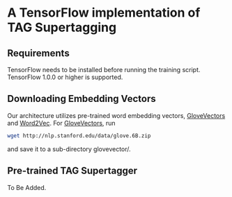 # A TensorFlow implementation of TAG Supertagging 

## Requirements

TensorFlow needs to be installed before running the training script.
TensorFlow 1.0.0 or higher is supported. 
## Downloading Embedding Vectors

Our architecture utilizes pre-trained word embedding vectors, [GloveVectors](http://nlp.stanford.edu/projects/glove/) and [Word2Vec](https://code.google.com/archive/p/word2vec/). For [GloveVectors](http://nlp.stanford.edu/projects/glove/), run
```bash
wget http://nlp.stanford.edu/data/glove.6B.zip 
```
and save it to a sub-directory glovevector/. 


## Pre-trained TAG Supertagger

To Be Added.

<!--  We provide a pre-trained supertagger. First, download the [pre-trained supertagger](https://drive.google.com/drive/folders/0B2DPH65KzVP7aC1FRWNjRXFLT28?usp=sharing). Place all of the files into, for example, `pretrained/ptb_wsj/`. If you want to run the supertagger on your own corpus, place a tokenized file with one sentence per line, in say, `data/sents/your_corpus.txt`. Then run the following command.
You first need to perform POS tagging on the corpus, using for example the Stanford Core NLP. Place your one sentence per line POS tag data in `data/pos_data/your_pos.txt`. We also provide pre-traned POS tagger. Finally run the following command:

```bash
python tf_lstm_main.py test --model pretrained/ptb_wsj/epoch18_accuracy0.89657 --pos data/pos_data/your_pos.txt --save_tags
```
where the last option saves 1-best stags in a 1best_stags.txt.
If you have gold stag data, you can compute accuracy by adding the option of `--get_accuracy` and `--tag PATH_TO_GOLD_STAGS`.

## Training the Vanilla Network

In order to train the network, execute
```bash
python tf_pos_lstm_main.py train 
```

You can see documentation on each of the training configurations by running
```bash
python tf_pos_lstm_main.py --help
```

## TO-DO's

10 best/beta pruning outputs will be supported soon.
-->
